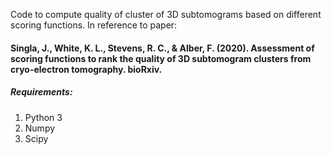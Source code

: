 Code to compute quality of cluster of 3D subtomograms based on different scoring functions. In reference to paper:
#### Singla, J., White, K. L., Stevens, R. C., & Alber, F. (2020). Assessment of scoring functions to rank the quality of 3D subtomogram clusters from cryo-electron tomography. bioRxiv.


##### Requirements:
1. Python 3
2. Numpy
3. Scipy
